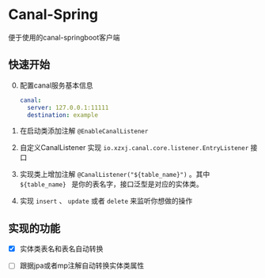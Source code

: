 # Canal-Spring

便于使用的canal-springboot客户端

## 快速开始

0. 配置canal服务基本信息

   ```yaml
   canal:
     server: 127.0.0.1:11111
     destination: example
   ```

1. 在启动类添加注解 `@EnableCanalListener`

2. 自定义CanalListener 实现 `io.xzxj.canal.core.listener.EntryListener` 接口
3. 实现类上增加注解 `@CanalListener("${table_name}")` 。其中 `${table_name} ` 是你的表名字，接口泛型是对应的实体类。
4. 实现 `insert`  、 `update` 或者 `delete` 来监听你想做的操作



## 实现的功能

- [x] 实体类表名和表名自动转换
- [ ] 跟据jpa或者mp注解自动转换实体类属性

